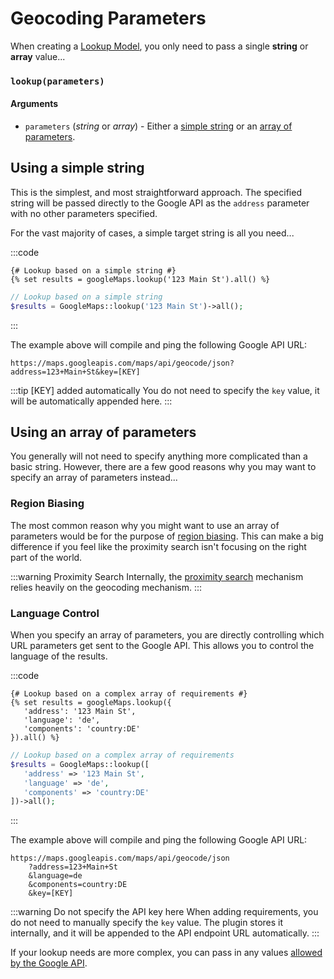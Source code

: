 # Geocoding Parameters

When creating a [Lookup Model](/models/lookup-model/), you only need to pass a single **string** or **array** value...

### `lookup(parameters)`

#### Arguments

- `parameters` (_string_ or _array_) - Either a [simple string](#using-a-simple-string) or an [array of parameters](#using-an-array-of-parameters).

## Using a simple string

This is the simplest, and most straightforward approach. The specified string will be passed directly to the Google API as the `address` parameter with no other parameters specified.

For the vast majority of cases, a simple target string is all you need...

:::code
```twig
{# Lookup based on a simple string #}
{% set results = googleMaps.lookup('123 Main St').all() %}
```
```php
// Lookup based on a simple string
$results = GoogleMaps::lookup('123 Main St')->all();
```
:::

The example above will compile and ping the following Google API URL:

```
https://maps.googleapis.com/maps/api/geocode/json?address=123+Main+St&key=[KEY]
```

:::tip [KEY] added automatically
You do not need to specify the `key` value, it will be automatically appended here.
:::

## Using an array of parameters

You generally will not need to specify anything more complicated than a basic string. However, there are a few good reasons why you may want to specify an array of parameters instead...

### Region Biasing

The most common reason why you might want to use an array of parameters would be for the purpose of [region biasing](/guides/region-biasing/). This can make a big difference if you feel like the proximity search isn't focusing on the right part of the world.

:::warning Proximity Search
Internally, the [proximity search](/proximity-search/) mechanism relies heavily on the geocoding mechanism.
:::

### Language Control

When you specify an array of parameters, you are directly controlling which URL parameters get sent to the Google API. This allows you to control the language of the results.

:::code
```twig
{# Lookup based on a complex array of requirements #}
{% set results = googleMaps.lookup({
   'address': '123 Main St',
   'language': 'de',
   'components': 'country:DE'
}).all() %}
```
```php
// Lookup based on a complex array of requirements
$results = GoogleMaps::lookup([
   'address' => '123 Main St',
   'language' => 'de',
   'components' => 'country:DE'
])->all();
```
:::

The example above will compile and ping the following Google API URL:

```
https://maps.googleapis.com/maps/api/geocode/json
    ?address=123+Main+St
    &language=de
    &components=country:DE
    &key=[KEY]
```

:::warning Do not specify the API key here
When adding requirements, you do not need to manually specify the `key` value. The plugin stores it internally, and it will be appended to the API endpoint URL automatically.
:::

If your lookup needs are more complex, you can pass in any values [allowed by the Google API](https://developers.google.com/maps/documentation/geocoding/overview#geocoding-lookup).
